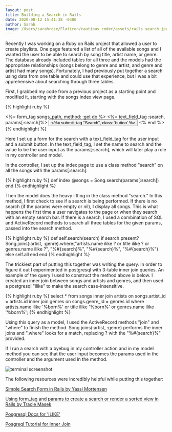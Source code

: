 ```yaml
---
layout: post
title: Building a Search in Rails
date: 2020-08-12 15:41:38 -0400
author: Sarah
image: /Users/sarahrose/Flatiron/cautious_coder/assets/rails search.jpg
---
```

Recently I was working on a Ruby on Rails project that allowed a user to create playlists. One page featured a list of all of the available songs and I wanted the user to be able to search by song title, artist name, or genre. The database already included tables for all three and the models had the appropriate relationships (songs belong to genre and artist, and genre and artist had many songs). Fortunately, I had previously put together a search using data from one table and could use that experience, but I was a bit apprehensive about searching through three tables.

First, I grabbed my code from a previous project as a starting point and modified it, starting with the songs index view page.

{% highlight ruby %}
<div class="search">
  <%= form_tag songs_path, method: :get do %>
    <%= text_field_tag :search, params[:search]%>
    <button type="button" class="btn btn-secondary" id="createedit">
      <%= submit_tag "Search", class: 'button' %>
    </button>
  <% end %>
</div>
{% endhighlight %}

Here I set up a form for the search with a text_field_tag for the user input and a submit button. In the text_field_tag, I set the name to search and the value to be the user input as the params[:search], which will later play a role in my controller and model. 

In the controller, I set up the index page to use a class method "search" on all the songs with the params[:search].

{% highlight ruby %}
def index
  @songs = Song.search(params[:search])
end
{% endhighlight %}

Then the model does the heavy lifting in the class method "search." In this method, I first check to see if a search is being performed. If there is no search (if the params were empty or nil), I display all songs. This is what happens the first time a user navigates to the page or when they search with an empty search bar. If there is a search, I used a combination of SQL and ActiveRecord methods to search all three tables for the given params, passed into the search method.

{% highlight ruby %}
def self.search(search)
    if search.present?
      Song.joins(:artist, :genre).where("artists.name ilike ? or title ilike ? 
      or genres.name ilike ?", "%#{search}%", "%#{search}%", "%#{search}%") 
    else
      self.all
    end
  end
{% endhighlight %}

The trickiest part of putting this together was writing the query. In order to figure it out I experimented in postgresql with 3-table inner join queries. An example of the query I used to construct the method above is below. I created an inner join between songs and artists and genres, and then used a postgresql "ilike" to make the search case-insensitive.

{% highlight ruby %}
select * from songs inner join artists on songs.artist_id = artists.id 
inner join genres on songs.genre_id = genres.id where artists.name ilike 
'%born%' or title ilike '%born%' or genres.name ilike '%born%';
{% endhighlight %}

Using this query as a model, I used the ActiveRecord methods "join" and "where" to finish the method. Song.joins(:artist, :genre) performs the inner joins and ".where" looks for a match, replacing ? with the "%#{search}%" provided. 

If I run a search with a byebug in my controller action and in my model method you can see that the user input becomes the params used in the controller and the argument used in the method.

![terminal screenshot](/cautious-coder/assets/search_in_rails_byebug_image.png)

The following resources were incredibly helpful while putting this together:

[Simple Search Form in Rails by Yassi Mortensen](https://medium.com/@yassimortensen/simple-search-form-in-rails-8483739e4042)

[Using form_tag and params to create a search or render a sorted view in Rails by Tracie Masek](https://medium.com/@traciemasek/using-form-tag-and-params-to-create-a-search-or-render-a-sorted-view-in-rails-eb3378eeaaa7)

[Posgresql Docs for 'ILIKE'](https://www.postgresql.org/docs/9.0/functions-matching.html)

[Posgreql Tutorial for Inner Join](https://www.postgresqltutorial.com/postgresql-inner-join/)